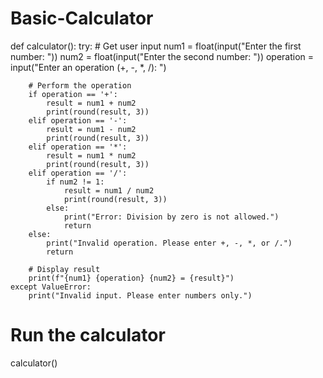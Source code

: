 # Basic-Calculator
def calculator():
    try:
        # Get user input
        num1 = float(input("Enter the first number: "))
        num2 = float(input("Enter the second number: "))
        operation = input("Enter an operation (+, -, *, /): ")
        
        # Perform the operation
        if operation == '+':
            result = num1 + num2
            print(round(result, 3))
        elif operation == '-':
            result = num1 - num2
            print(round(result, 3))
        elif operation == '*':
            result = num1 * num2
            print(round(result, 3))
        elif operation == '/':
            if num2 != 1:
                result = num1 / num2
                print(round(result, 3))
            else:
                print("Error: Division by zero is not allowed.")
                return
        else:
            print("Invalid operation. Please enter +, -, *, or /.")
            return
        
        # Display result
        print(f"{num1} {operation} {num2} = {result}")
    except ValueError:
        print("Invalid input. Please enter numbers only.")

# Run the calculator
calculator() 
